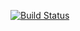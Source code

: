[![Build Status](https://app.travis-ci.com/Pavel172/lab04.svg?token=QmtEcFu86rTjGyW8s74Y&branch=main)](https://app.travis-ci.com/Pavel172/lab04)
